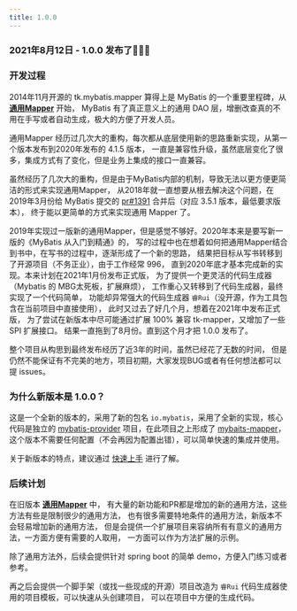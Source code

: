 ```yaml
---
title: 1.0.0
---
```


### 2021年8月12日 - 1.0.0 发布了:tada::tada::tada:

### 开发过程

2014年11月开源的 tk.mybatis.mapper 算得上是 MyBatis 的一个重要里程碑，从 **[通用Mapper](https://github.com/abel533/Mapper)** 开始，
MyBatis 有了真正意义上的通用 DAO 层，增删改查真的不用在手写或者自动生成，极大的方便了开发人员。

通用Mapper 经历过几次大的重构，每次都从底层使用新的思路重新实现，从第一个版本发布到2020年发布的 4.1.5 版本，
一直是兼容性升级，虽然底层变化了很多，集成方式有了变化，但是业务上集成的接口一直兼容。

虽然经历了几次大的重构，但是由于MyBatis内部的机制，导致无法以更方便更简洁的形式来实现通用Mapper，
从2018年就一直想要从根去解决这个问题，在 2019年3月份给 MyBatis 提交的
[pr#1391](https://github.com/mybatis/mybatis-3/pull/1391) 合并后（对应 3.5.1 版本，最低要求版本），
终于能以更简单的方式来实现通用 Mapper 了。

2019年实现过一版新的通用Mapper，但是感觉不够好。2020年本来是要写新一版的《MyBatis 从入门到精通》的，
写的过程中也在想着如何把通用Mapper结合到书中，在写书的过程中，逐渐形成了一个新的思路，
结果把目标从写书转移到了开源项目（不务正业），由于工作经常 996，
直到2020年底才基本完成新的实现。本来计划在2021年1月份发布正式版，
为了提供一个更灵活的代码生成器（Mybatis 的 MBG太死板，扩展麻烦），
工作重心又转移到了代码生成器，最终实现了一个代码简单，
功能却异常强大的代码生成器 `睿Rui`（没开源，作为工具包含在当前项目中直接使用），
此时又过去了好几个月，想着在2021年中发布正式版，
为了尝试在新版本中尽可能通过扩展 100% 兼容 tk-mapper，又增加了一些 SPI 扩展接口。
结果一直拖到了8月份。直到这个月才把 1.0.0 发布了。

整个项目从构思到最终发布经历了近3年的时间，虽然已经花了无数的时间，
但是仍然不能保证有不完美的地方，项目初期，大家发现BUG或者有任何想法都可以提 issues。

### 为什么新版本是 1.0.0？

这是一个全新的版本的，采用了新的包名 `io.mybatis`，采用了全新的实现，核心代码是独立的 [mybatis-provider](https://github.com/mybatis-mapper/provider) 项目，在此项目之上形成了 [mybaits-mapper](https://github.com/mybatis-mapper/mapper)，这个版本不需要任何配置（不会再因为配置出错），可以简单快速的集成并使用。

关于新版本的特点，建议通过 [快速上手](/docs/1.getting-started.md) 进行了解。

### 后续计划

在旧版本 **[通用Mapper](https://github.com/abel533/Mapper)** 中，
有大量的新功能和PR都是增加的新的通用方法，这些方法有些是限制很少的通用方法，
也有很多需要特地条件的通用方法，新版本不会轻易增加新的通用方法，
但是会提供一个扩展项目来容纳所有有意义的通用方法，一方面方便有需要的人取用，
一方面可以作为方法扩展的示例。

除了通用方法外，后续会提供针对 spring boot 的简单 demo，方便入门练习或者参考。

再之后会提供一个脚手架（或找一些现成的开源）项目改造为 `睿Rui` 代码生成器使用的项目模板，可以快速从头创建项目，
可以在项目中方便的生成代码。